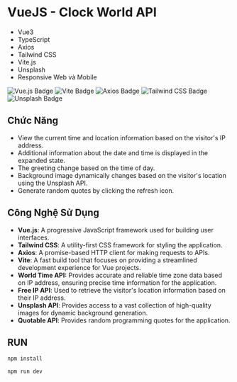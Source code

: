 # VueJS - Clock World API
- Vue3
- TypeScript
- Axios
- Tailwind CSS
- Vite.js
- Unsplash
- Responsive Web và Mobile

![Vue.js Badge](https://img.shields.io/badge/Vue.js-4FC08D?logo=vuedotjs&logoColor=fff&style=flat)
![Vite Badge](https://img.shields.io/badge/Vite-646CFF?logo=vite&logoColor=fff&style=flat)
![Axios Badge](https://img.shields.io/badge/Axios-5A29E4?logo=axios&logoColor=fff&style=flat)
![Tailwind CSS Badge](https://img.shields.io/badge/Tailwind%20CSS-06B6D4?logo=tailwindcss&logoColor=fff&style=flat)
![Unsplash Badge](https://img.shields.io/badge/Unsplash-000?logo=unsplash&logoColor=fff&style=flat)

## Chức Năng
- View the current time and location information based on the visitor's IP address.
- Additional information about the date and time is displayed in the expanded state.
- The greeting change based on the time of day.
- Background image dynamically changes based on the visitor's location using the Unsplash API.
- Generate random quotes by clicking the refresh icon.

## Công Nghệ Sử Dụng
- **Vue.js**: A progressive JavaScript framework used for building user interfaces.
- **Tailwind CSS**: A utility-first CSS framework for styling the application.
- **Axios**: A promise-based HTTP client for making requests to APIs.
- **Vite**: A fast build tool that focuses on providing a streamlined development experience for Vue projects.
- **World Time API:** Provides accurate and reliable time zone data based on IP address, ensuring precise time information for the application.
- **Free IP API**: Used to retrieve the visitor's location information based on their IP address.
- **Unsplash API**: Provides access to a vast collection of high-quality images for dynamic background generation.
- **Quotable API**: Provides random programming quotes for the application.

## RUN
   ```bash
   npm install
   ```
   ```bash
   npm run dev
   ```
